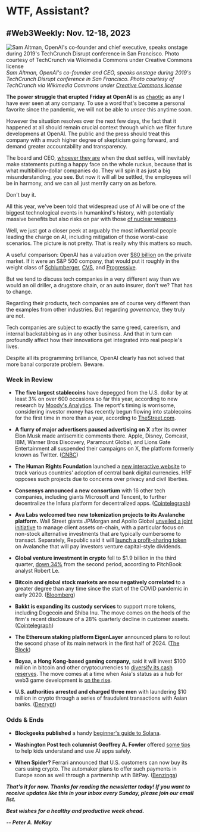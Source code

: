 # WTF, Assistant?
## #Web3Weekly: Nov. 12-18, 2023

![Sam Altman, OpenAI's co-founder and chief executive, speaks onstage during 2019's TechCrunch Disrupt conference in San Francisco. Photo courtesy of TechCrunch via Wikimedia Commons under Creative Commons license](https://upload.wikimedia.org/wikipedia/commons/5/56/Disrupt_SF_TechCrunch_Disrupt_San_Francisco_2019_-_Day_2_%2848838377432%29.jpg)
*Sam Altman, OpenAI's co-founder and CEO, speaks onstage during 2019's TechCrunch Disrupt conference in San Francisco. Photo courtesy of TechCrunch via Wikimedia Commons under [Creative Commons license](https://creativecommons.org/licenses/by/2.0/deed.en)*

**The power struggle that erupted Friday at OpenAI** is as [chaotic](https://www.nytimes.com/2023/11/18/technology/sam-altman-open-ai.html) as any I have ever seen at any company. To use a word that's become a personal favorite since the pandemic, we will not be able to *unsee* this anytime soon.

However the situation resolves over the next few days, the fact that it happened at all should remain crucial context through which we filter future developmens at OpenAI. The public and the press should treat this company with a much higher degree of skepticism going forward, and demand greater accountability and transparency.

The board and CEO, [whoever they are](https://www.theverge.com/2023/11/18/23967199/breaking-openai-board-in-discussions-with-sam-altman-to-return-as-ceo) when the dust settles, will inevitably make statements putting a happy face on the whole ruckus, because that is what multibillion-dollar companies do. They will spin it as just a big misunderstanding, you see. But now it will all be settled, the employees will be in harmony, and we can all just merrily carry on as before.

Don't buy it.

All this year, we've been told that widespread use of AI will be one of the biggest technological events in humankind's history, with potentially massive benefits but also risks on par with those [of nuclear weapons](https://www.safe.ai/statement-on-ai-risk).

Well, we just got a closer peek at arguably the most influential people leading the charge on AI, including mitigation of those worst-case scenarios. The picture is not pretty. That is really why this matters so much.

A useful comparison: OpenAI has a valuation over [$80 billion](https://news.crunchbase.com/ai/openai-unicorn-valuation-china-zhipu-thrive/) on the private market. If it were an S&P 500 company, that would put it roughly in the weight class of [Schlumberger](https://finance.yahoo.com/quote/SLB?p=SLB&.tsrc=fin-srch), [CVS](https://finance.yahoo.com/quote/CVS), and [Progressive](https://finance.yahoo.com/quote/PGR).

But we tend to discuss tech companies in a very different way than we would an oil driller, a drugstore chain, or an auto insurer, don't we? That has to change.

Regarding their products, tech companies are of course very different than the examples from other industries. But regarding *governance*, they truly are not.

Tech companies are subject to exactly the same greed, careerism, and internal backstabbing as in any other business. And that in turn can profoundly affect how their innovations get integrated into real people's lives.

Despite all its programming brilliance, OpenAI clearly has not solved that more banal corporate problem. Beware.

### Week in Review

- **The five largest stablecoins** have depegged from the U.S. dollar by at least 3% on over 600 occasions so far this year, according to new research by [Moody's Analytics](https://www.moodysanalytics.com/articles/2023/moody_launches_new_digital_asset_monitor_to_track_risk). The report's timing is worrisome, considering investor money has recently begun flowing into stablecoins for the first time in more than a year, according to [TheStreet.com](https://www.thestreet.com/crypto/markets/money-is-flowing-into-crypto-stablecoins-for-first-time-since-collapse-of-2022).

- **A flurry of major advertisers paused advertising on X** after its owner Elon Musk made antisemitic comments there. Apple, Disney, Comcast, IBM, Warner Bros Discovery, Paramount Global, and Lions Gate Entertainment all suspended their campaigns on X, the platform formerly known as Twitter. ([CNBC](https://www.cnbc.com/2023/11/17/apple-has-paused-advertising-on-x-after-musk-promoted-antisemitic-tweet.html))

- **The Human Rights Foundation** launched a [new interactive website](https://cbdctracker.hrf.org/home) to track various countries' adoption of central bank digital currencies. HRF opposes such projects due to concerns over privacy and civil liberties.

- **Consensys announced a new consortium** with 16 other tech companies, including giants Microsoft and Tencent, to further decentralize the Infura platform for decentralized apps. ([Cointelegraph](https://cointelegraph.com/news/microsoft-tencent-infura-network-partnership))

- **Ava Labs welcomed two new tokenization projects to its Avalanche platform.** Wall Street giants JPMorgan and Apollo Global [unveiled a joint initiative](https://finance.yahoo.com/news/jpmorgan-apollo-global-unveil-blockchain-051756777.html) to manage client assets on-chain, with a particular focus on non-stock alternative investments that are typically cumbersome to transact. Separately, Republic said it will [launch a profit-sharing token](https://www.coindesk.com/business/2023/11/17/republics-profit-sharing-token-on-avalanche-will-pay-investors-vc-dividends/) on Avalanche that will pay investors venture capital-style dividends.

- **Global venture investment in crypto** fell to $1.9 billion in the third quarter, [down 34%](https://www.youtube.com/watch?v=LjSbkKF_m_c&pp=ygUQYmxvb21iZXJnIGNyeXB0bw%3D%3D) from the second period, according to PitchBook analyst Robert Le.

- **Bitcoin and global stock markets are now negatively correlated** to a greater degree than any time since the start of the COVID pandemic in early 2020. ([Bloomberg](https://www.msn.com/en-us/money/markets/bitcoin-stocks-correlation-now-most-negative-since-covid-s-onset/ar-AA1jXLc2))

- **Bakkt is expanding its custody services** to support more tokens, including Dogecoin and Shiba Inu. The move comes on the heels of the firm's recent disclosure of a 28% quarterly decline in customer assets. ([Cointelegraph](https://cointelegraph.com/news/bakkt-shifts-focus-custody-services-adds-cryptocurrency-support-doge-shib-coins))

- **The Ethereum staking platform EigenLayer** announced plans to rollout the second phase of its main network in the first half of 2024. ([The Block](https://www.theblock.co/post/263473/eigenlayer-to-enable-staking-with-operators-of-data-availability-layer-in-h1-2024))

- **Boyaa, a Hong Kong-based gaming company,** said it will invest $100 million in bitcoin and other cryptocurrencies to [diversify its cash reserves](https://www.thestreet.com/crypto/markets/leading-chinese-games-company-is-allocating-100-million-to-bitcoin-crypto). The move comes at a time when Asia's status as a hub for web3 game development is [on the rise](https://venturebeat.com/games/game7-says-asia-is-a-hub-for-web3-game-development-while-u-s-dominates-funding/).

- **U.S. authorities arrested and charged three men** with laundering $10 million in crypto through a series of fraudulent transactions with Asian banks. ([Decrypt](https://decrypt.co/206413/crypto-laundering-scheme-bank-transactions-china-taiwan))

### Odds & Ends

- **Blockgeeks published** a handy [beginner's guide to Solana](https://blockgeeks.com/guides/how-solana-works-a-beginners-guide/).

- **Washington Post tech columnist Geoffrey A. Fowler** offered [some tips](https://www.washingtonpost.com/technology/2023/11/16/ai-kids-app-review/) to help kids understand and use AI apps safely.

- **When Spider?** Ferrari announced that U.S. customers can now buy its cars using crypto. The automaker plans to offer such payments in Europe soon as well through a partnership wtih BitPay. ([Benzinga](https://www.benzinga.com/markets/equities/23/10/35254672/ferrari-joins-crypto-race-begins-accepting-digital-payments-in-us))

<!-- Boilerplate needs re-working. This is version from last week... -->

_**That's it for now. Thanks for reading the newsletter today! If you want to receive updates like this in your inbox every Sunday, please join our email list.**_

<!--Move this content to standing editorial policy page on the website.     _**Note: #Web3Weekly content is intended for journalistic purposes only, not as investment advice. Always [DYOR](https://www.urbandictionary.com/define.php?term=DYOR) and consult appropriate financial professionals before making investment decisions.**_ -->

_**Best wishes for a healthy and productive week ahead.**_  

_**-- Peter A. McKay**_  
